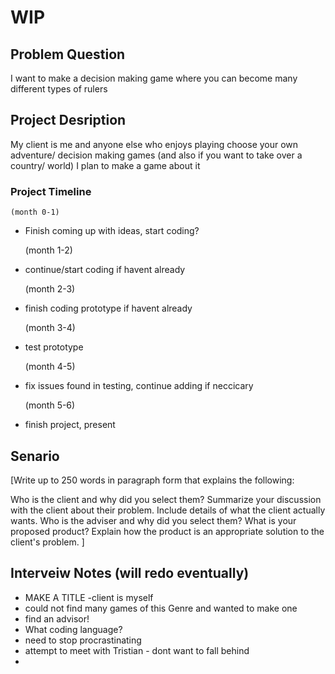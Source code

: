 
# WIP
## Problem Question
I want to make a decision making game where you can become many different types of rulers

## Project Desription
My client is me and anyone else who enjoys playing choose your own adventure/ decision making games  (and also if you want to take over a country/ world) I plan to make a game about it
### Project Timeline
    (month 0-1)
- Finish coming up with ideas, start coding?

    (month 1-2)
- continue/start coding if havent already
 
   (month 2-3)
- finish coding prototype if havent already

    (month 3-4)
- test prototype

    (month 4-5)
- fix issues found in testing, continue adding if neccicary

    (month 5-6)
- finish project, present

## Senario
[Write up to 250 words in paragraph form that explains the following:

Who is the client and why did you select them?
Summarize your discussion with the client about their problem. Include details of what the client actually wants.
Who is the adviser and why did you select them?
What is your proposed product? Explain how the product is an appropriate solution to the client's problem. ]

## Interveiw Notes (will redo eventually)
- MAKE A TITLE
-client is myself 
- could not find many games of this Genre  and wanted to make one
- find an advisor!
- What coding language?
- need to stop procrastinating
- attempt to meet with Tristian - dont want to fall behind
- 
